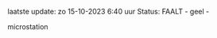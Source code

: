 laatste update: 
zo 15-10-2023  6:40   uur 
Status: FAALT - geel - 
<div class="service Y">microstation</div>